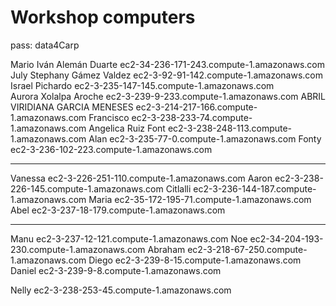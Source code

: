 # Workshop computers  
pass: data4Carp 

Mario Iván Alemán Duarte	ec2-34-236-171-243.compute-1.amazonaws.com  
July Stephany Gámez Valdez	ec2-3-92-91-142.compute-1.amazonaws.com  
Israel Pichardo 	ec2-3-235-147-145.compute-1.amazonaws.com  
Aurora Xolalpa Aroche 	ec2-3-239-9-233.compute-1.amazonaws.com
ABRIL VIRIDIANA GARCIA MENESES	ec2-3-214-217-166.compute-1.amazonaws.com
Francisco	ec2-3-238-233-74.compute-1.amazonaws.com
Angelica Ruiz Font	ec2-3-238-248-113.compute-1.amazonaws.com
Alan	ec2-3-235-77-0.compute-1.amazonaws.com
Fonty	ec2-3-236-102-223.compute-1.amazonaws.com
_______________________________________________________________________
Vanessa	ec2-3-226-251-110.compute-1.amazonaws.com
Aaron	ec2-3-238-226-145.compute-1.amazonaws.com
Citlalli	ec2-3-236-144-187.compute-1.amazonaws.com
Maria	ec2-35-172-195-71.compute-1.amazonaws.com
Abel	ec2-3-237-18-179.compute-1.amazonaws.com

____________________________________________________________
Manu	ec2-3-237-12-121.compute-1.amazonaws.com
Noe	ec2-34-204-193-230.compute-1.amazonaws.com
Abraham	ec2-3-218-67-250.compute-1.amazonaws.com
Diego	ec2-3-239-8-15.compute-1.amazonaws.com
Daniel	ec2-3-239-9-8.compute-1.amazonaws.com
	
Nelly	ec2-3-238-253-45.compute-1.amazonaws.com
